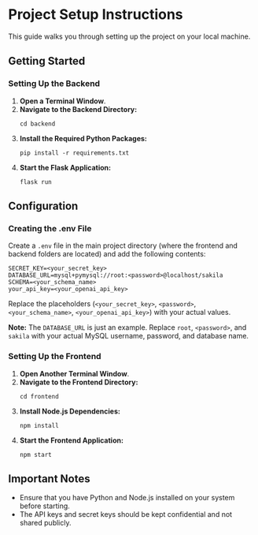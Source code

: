 # Project Setup Instructions

This guide walks you through setting up the project on your local machine.

## Getting Started

### Setting Up the Backend

1. **Open a Terminal Window**.
2. **Navigate to the Backend Directory:**
   ```
   cd backend
   ```
3. **Install the Required Python Packages:**
   ```
   pip install -r requirements.txt
   ```
4. **Start the Flask Application:**
   ```
   flask run
   ```

## Configuration

### Creating the .env File

Create a `.env` file in the main project directory (where the frontend and backend folders are located) and add the following contents:

```
SECRET_KEY=<your_secret_key>
DATABASE_URL=mysql+pymysql://root:<password>@localhost/sakila
SCHEMA=<your_schema_name>
your_api_key=<your_openai_api_key>
```

Replace the placeholders (`<your_secret_key>`, `<password>`, `<your_schema_name>`, `<your_openai_api_key>`) with your actual values.

**Note:** The `DATABASE_URL` is just an example. Replace `root`, `<password>`, and `sakila` with your actual MySQL username, password, and database name.


### Setting Up the Frontend

1. **Open Another Terminal Window**.
2. **Navigate to the Frontend Directory:**
   ```
   cd frontend
   ```
3. **Install Node.js Dependencies:**
   ```
   npm install
   ```
4. **Start the Frontend Application:**
   ```
   npm start
   ```

## Important Notes

- Ensure that you have Python and Node.js installed on your system before starting.
- The API keys and secret keys should be kept confidential and not shared publicly.
